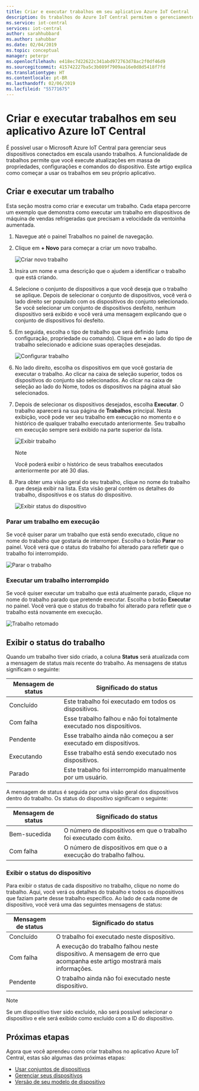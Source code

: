 ```yaml
---
title: Criar e executar trabalhos em seu aplicativo Azure IoT Central | Microsoft Docs
description: Os trabalhos do Azure IoT Central permitem o gerenciamento de dispositivos em massa, como atualizar uma propriedade do dispositivo, configurar ou executar um comando.
ms.service: iot-central
services: iot-central
author: sarahhubbard
ms.author: sahubbar
ms.date: 02/04/2019
ms.topic: conceptual
manager: peterpr
ms.openlocfilehash: e418ec7d22622c341abd972763d78ac2f0df46d9
ms.sourcegitcommit: 415742227ba5c3b089f7909aa16e0d8d5418f7fd
ms.translationtype: HT
ms.contentlocale: pt-BR
ms.lasthandoff: 02/06/2019
ms.locfileid: "55771675"
---
```

# <a name="create-and-run-a-job-in-your-azure-iot-central-application"></a>Criar e executar trabalhos em seu aplicativo Azure IoT Central

É possível usar o Microsoft Azure IoT Central para gerenciar seus dispositivos conectados em escala usando trabalhos. A funcionalidade de trabalhos permite que você execute atualizações em massa de propriedades, configurações e comandos do dispositivo. Este artigo explica como começar a usar os trabalhos em seu próprio aplicativo.

## <a name="create-and-run-a-job"></a>Criar e executar um trabalho

Esta seção mostra como criar e executar um trabalho. Cada etapa percorre um exemplo que demonstra como executar um trabalho em dispositivos de máquina de vendas refrigeradas que precisam a velocidade da ventoinha aumentada.

1. Navegue até o painel Trabalhos no painel de navegação.

1. Clique em **+ Novo** para começar a criar um novo trabalho.

    ![Criar novo trabalho](./media/howto-run-a-job-experimental/createnewjob.png)

1. Insira um nome e uma descrição que o ajudem a identificar o trabalho que está criando.

1. Selecione o conjunto de dispositivos a que você deseja que o trabalho se aplique. Depois de selecionar o conjunto de dispositivos, você verá o lado direito ser populado com os dispositivos do conjunto selecionado. Se você selecionar um conjunto de dispositivos desfeito, nenhum dispositivo será exibido e você verá uma mensagem explicando que o conjunto de dispositivos foi desfeito.

1. Em seguida, escolha o tipo de trabalho que será definido (uma configuração, propriedade ou comando). Clique em **+** ao lado do tipo de trabalho selecionado e adicione suas operações desejadas.

    ![Configurar trabalho](./media/howto-run-a-job-experimental/configurejob.png)

1. No lado direito, escolha os dispositivos em que você gostaria de executar o trabalho. Ao clicar na caixa de seleção superior, todos os dispositivos do conjunto são selecionados. Ao clicar na caixa de seleção ao lado do Nome, todos os dispositivos na página atual são selecionados.

1. Depois de selecionar os dispositivos desejados, escolha **Executar**. O trabalho aparecerá na sua página de **Trabalhos** principal. Nesta exibição, você pode ver seu trabalho em execução no momento e o histórico de qualquer trabalho executado anteriormente. Seu trabalho em execução sempre será exibido na parte superior da lista.

    ![Exibir trabalho](./media/howto-run-a-job-experimental/viewjob.png)

    > [!NOTE]
    > Você poderá exibir o histórico de seus trabalhos executados anteriormente por até 30 dias.

1. Para obter uma visão geral do seu trabalho, clique no nome do trabalho que deseja exibir na lista. Esta visão geral contém os detalhes do trabalho, dispositivos e os status do dispositivo.

    ![Exibir status do dispositivo](./media/howto-run-a-job-experimental/viewdevicestatus.png)

### <a name="stop-a-running-job"></a>Parar um trabalho em execução

Se você quiser parar um trabalho que está sendo executado, clique no nome do trabalho que gostaria de interromper. Escolha o botão **Parar** no painel. Você verá que o status do trabalho foi alterado para refletir que o trabalho foi interrompido.

   ![Parar o trabalho](./media/howto-run-a-job-experimental/stopjob.png)

### <a name="run-a-stopped-job"></a>Executar um trabalho interrompido

Se você quiser executar um trabalho que está atualmente parado, clique no nome do trabalho parado que pretende executar. Escolha o botão **Executar** no painel. Você verá que o status do trabalho foi alterado para refletir que o trabalho está novamente em execução.

   ![Trabalho retomado](./media/howto-run-a-job-experimental/resumejob.png)

## <a name="view-the-job-status"></a>Exibir o status do trabalho

Quando um trabalho tiver sido criado, a coluna **Status** será atualizada com a mensagem de status mais recente do trabalho. As mensagens de status significam o seguinte:

| Mensagem de status       | Significado do status                                          |
| -------------------- | ------------------------------------------------------- |
| Concluído            | Este trabalho foi executado em todos os dispositivos.              |
| Com falha               | Esse trabalho falhou e não foi totalmente executado nos dispositivos.  |
| Pendente              | Esse trabalho ainda não começou a ser executado em dispositivos.        |
| Executando              | Esse trabalho está sendo executado nos dispositivos.             |
| Parado              | Este trabalho foi interrompido manualmente por um usuário.           |

A mensagem de status é seguida por uma visão geral dos dispositivos dentro do trabalho. Os status do dispositivo significam o seguinte:

| Mensagem de status       | Significado do status                                                     |
| -------------------- | ------------------------------------------------------------------ |
| Bem-sucedida            | O número de dispositivos em que o trabalho foi executado com êxito.  |
| Com falha               | O número de dispositivos em que o a execução do trabalho falhou.      |

### <a name="view-the-device-status"></a>Exibir o status do dispositivo

Para exibir o status de cada dispositivo no trabalho, clique no nome do trabalho. Aqui, você verá os detalhes do trabalho e todos os dispositivos que faziam parte desse trabalho específico. Ao lado de cada nome de dispositivo, você verá uma das seguintes mensagens de status:

| Mensagem de status       | Significado do status                                                                |
| -------------------- | ----------------------------------------------------------------------------- |
| Concluído            | O trabalho foi executado neste dispositivo.                                     |
| Com falha               | A execução do trabalho falhou neste dispositivo. A mensagem de erro que acompanha este artigo mostrará mais informações.  |
| Pendente              | O trabalho ainda não foi executado neste dispositivo.                                  |

> [!NOTE]
> Se um dispositivo tiver sido excluído, não será possível selecionar o dispositivo e ele será exibido como excluído com a ID do dispositivo.

## <a name="next-steps"></a>Próximas etapas

Agora que você aprendeu como criar trabalhos no aplicativo Azure IoT Central, estas são algumas das próximas etapas:

- [Usar conjuntos de dispositivos](howto-use-device-sets-experimental.md?toc=/azure/iot-central-experimental/toc.json&bc=/azure/iot-central-experimental/breadcrumb/toc.json)
- [Gerenciar seus dispositivos](howto-manage-devices-experimental.md?toc=/azure/iot-central-experimental/toc.json&bc=/azure/iot-central-experimental/breadcrumb/toc.json)
- [Versão de seu modelo de dispositivo](howto-version-devicetemplate.md?toc=/azure/iot-central-experimental/toc.json&bc=/azure/iot-central-experimental/breadcrumb/toc.json)
